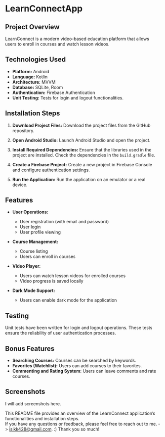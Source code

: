 # LearnConnectApp

## Project Overview
LearnConnect is a modern video-based education platform that allows users to enroll in courses and watch lesson videos.

## Technologies Used
- **Platform:** Android
- **Language:** Kotlin
- **Architecture:** MVVM
- **Database:** SQLite, Room
- **Authentication:** Firebase Authentication
- **Unit Testing:** Tests for login and logout functionalities.

## Installation Steps
1. **Download Project Files:**
   Download the project files from the GitHub repository.
   
2. **Open Android Studio:**
   Launch Android Studio and open the project.

3. **Install Required Dependencies:**
   Ensure that the libraries used in the project are installed. Check the dependencies in the `build.gradle` file.

4. **Create a Firebase Project:**
   Create a new project in Firebase Console and configure authentication settings.

5. **Run the Application:**
   Run the application on an emulator or a real device.

## Features
- **User Operations:**
  - User registration (with email and password)
  - User login
  - User profile viewing

- **Course Management:**
  - Course listing
  - Users can enroll in courses

- **Video Player:**
  - Users can watch lesson videos for enrolled courses
  - Video progress is saved locally

- **Dark Mode Support:**
  - Users can enable dark mode for the application

## Testing
Unit tests have been written for login and logout operations. These tests ensure the reliability of user authentication processes.

## Bonus Features
- **Searching Courses:** Courses can be searched by keywords.
- **Favorites (Watchlist):** Users can add courses to their favorites.
- **Commenting and Rating System:** Users can leave comments and rate courses.

## Screenshots
I will add screenshots here.


This README file provides an overview of the LearnConnect application’s functionalities and installation steps.                    
If you have any questions or feedback, please feel free to reach out to me. -> isikk428@gmail.com. :)
Thank you so much!
